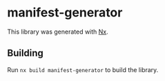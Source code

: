 # manifest-generator

This library was generated with [Nx](https://nx.dev).

## Building

Run `nx build manifest-generator` to build the library.
